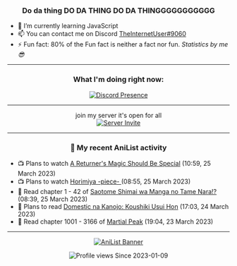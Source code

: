 <div align="center">

### Do da thing DO DA THING DO DA THINGGGGGGGGGGG
</div>

- 🌱 I’m currently learning JavaScript
- 📫 You can contact me on Discord [TheInternetUser#9060](https://discord.com/users/534117072796385300)
- ⚡ Fun fact: 80% of the Fun fact is neither a fact nor fun. _Statistics by me 😎_
<hr>

<div align="center">

### What I'm doing right now:
[![Discord Presence](https://lanyard.cnrad.dev/api/534117072796385300)](https://discord.com/users/534117072796385300)
<hr>

join my server it's open for all <br>
[![Server Invite](https://invidget.switchblade.xyz/bfYgVHxrSs)](https://discord.gg/bfYgVHxrSs)

<hr>
  
### 🌸 My recent AniList activity

</div>

<!-- ANILIST_ACTIVITY:start -->

-   📺 Plans to watch [A Returner's Magic Should Be Special](https://anilist.co/anime/163142) (10:59, 25 March 2023)
-   📺 Plans to watch [Horimiya -piece- ](https://anilist.co/anime/163132) (08:55, 25 March 2023)
-   📖 Read chapter 1 - 42 of [Saotome Shimai wa Manga no Tame Nara!?](https://anilist.co/manga/103621) (08:39, 25 March 2023)
-   📖 Plans to read [Domestic na Kanojo: Koushiki Usui Hon](https://anilist.co/manga/163094) (17:03, 24 March 2023)
-   📖 Read chapter 1001 - 3166 of [Martial Peak](https://anilist.co/manga/104494) (19:04, 23 March 2023)

<!-- ANILIST_ACTIVITY:end -->
<hr>

<div align="center">

[![AniList Banner](https://img.anili.st/User/929966)](https://anilist.co/user/TheInternetUser)

![Profile views](https://gpvc.arturio.dev/TheInternetUse7) Since 2023-01-09

</div>
